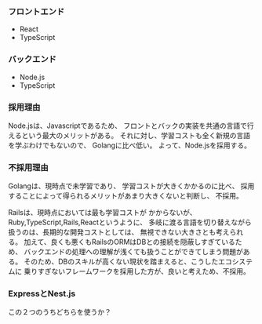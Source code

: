 ### フロントエンド
- React
- TypeScript

### バックエンド
- Node.js
- TypeScript

### 採用理由
Node.jsは、Javascriptであるため、
フロントとバックの実装を共通の言語で行えるという最大のメリットがある。
それに対し、学習コストも全く新規の言語を学ぶわけでもないので、
Golangに比べ低い。
よって、Node.jsを採用する。


### 不採用理由
Golangは、現時点で未学習であり、
学習コストが大きくかかるのに比べ、
採用することによって得られるメリットがあまり大きくないと判断し、
不採用。

Railsは、現時点においては最も学習コストが
かからないが、Ruby,TypeScript,Rails,Reactというように、
多岐に渡る言語を切り替えながら扱うのは、長期的な開発コストとしては、
無視できない大きさとも考えられる。
加えて、良くも悪くもRailsのORMはDBとの接続を隠蔽しすぎているため、
バックエンドの処理への理解が浅くても扱うことができてしまう問題がある。
そのため、DBのスキルが高くない現状を踏まえると、こうしたエコシステムに
乗りすぎないフレームワークを採用した方が、良いと考えため、不採用。

### ExpressとNest.js
この２つのうちどちらを使うか？
